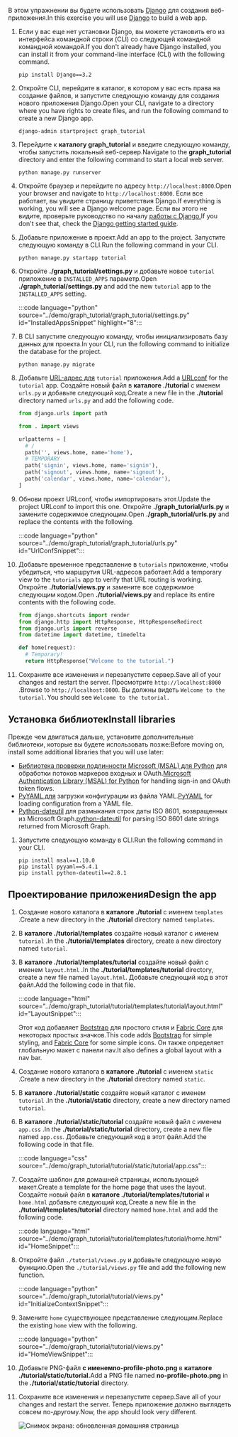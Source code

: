 <!-- markdownlint-disable MD002 MD041 -->

<span data-ttu-id="14887-101">В этом упражнении вы будете использовать [Django](https://www.djangoproject.com/) для создания веб-приложения.</span><span class="sxs-lookup"><span data-stu-id="14887-101">In this exercise you will use [Django](https://www.djangoproject.com/) to build a web app.</span></span>

1. <span data-ttu-id="14887-102">Если у вас еще нет установки Django, вы можете установить его из интерфейса командной строки (CLI) со следующей командной командной командой.</span><span class="sxs-lookup"><span data-stu-id="14887-102">If you don't already have Django installed, you can install it from your command-line interface (CLI) with the following command.</span></span>

    ```Shell
    pip install Django==3.2
    ```

1. <span data-ttu-id="14887-103">Откройте CLI, перейдите в каталог, в котором у вас есть права на создание файлов, и запустите следующую команду для создания нового приложения Django.</span><span class="sxs-lookup"><span data-stu-id="14887-103">Open your CLI, navigate to a directory where you have rights to create files, and run the following command to create a new Django app.</span></span>

    ```Shell
    django-admin startproject graph_tutorial
    ```

1. <span data-ttu-id="14887-104">Перейдите к **каталогу graph_tutorial** и введите следующую команду, чтобы запустить локальный веб-сервер.</span><span class="sxs-lookup"><span data-stu-id="14887-104">Navigate to the **graph_tutorial** directory and enter the following command to start a local web server.</span></span>

    ```Shell
    python manage.py runserver
    ```

1. <span data-ttu-id="14887-105">Откройте браузер и перейдите по адресу `http://localhost:8000`.</span><span class="sxs-lookup"><span data-stu-id="14887-105">Open your browser and navigate to `http://localhost:8000`.</span></span> <span data-ttu-id="14887-106">Если все работает, вы увидите страницу приветствия Django.</span><span class="sxs-lookup"><span data-stu-id="14887-106">If everything is working, you will see a Django welcome page.</span></span> <span data-ttu-id="14887-107">Если вы этого не видите, проверьте руководство по началу [работы с Django.](https://www.djangoproject.com/start/)</span><span class="sxs-lookup"><span data-stu-id="14887-107">If you don't see that, check the [Django getting started guide](https://www.djangoproject.com/start/).</span></span>

1. <span data-ttu-id="14887-108">Добавьте приложение в проект.</span><span class="sxs-lookup"><span data-stu-id="14887-108">Add an app to the project.</span></span> <span data-ttu-id="14887-109">Запустите следующую команду в CLI.</span><span class="sxs-lookup"><span data-stu-id="14887-109">Run the following command in your CLI.</span></span>

    ```Shell
    python manage.py startapp tutorial
    ```

1. <span data-ttu-id="14887-110">Откройте **./graph_tutorial/settings.py** и добавьте новое `tutorial` приложение в `INSTALLED_APPS` параметр.</span><span class="sxs-lookup"><span data-stu-id="14887-110">Open **./graph_tutorial/settings.py** and add the new `tutorial` app to the `INSTALLED_APPS` setting.</span></span>

    :::code language="python" source="../demo/graph_tutorial/graph_tutorial/settings.py" id="InstalledAppsSnippet" highlight="8":::

1. <span data-ttu-id="14887-111">В CLI запустите следующую команду, чтобы инициализировать базу данных для проекта.</span><span class="sxs-lookup"><span data-stu-id="14887-111">In your CLI, run the following command to initialize the database for the project.</span></span>

    ```Shell
    python manage.py migrate
    ```

1. <span data-ttu-id="14887-112">Добавьте [URL-адрес для](https://docs.djangoproject.com/en/3.0/topics/http/urls/) `tutorial` приложения.</span><span class="sxs-lookup"><span data-stu-id="14887-112">Add a [URLconf](https://docs.djangoproject.com/en/3.0/topics/http/urls/) for the `tutorial` app.</span></span> <span data-ttu-id="14887-113">Создайте новый файл в **каталоге ./tutorial** с именем `urls.py` и добавьте следующий код.</span><span class="sxs-lookup"><span data-stu-id="14887-113">Create a new file in the **./tutorial** directory named `urls.py` and add the following code.</span></span>

    ```python
    from django.urls import path

    from . import views

    urlpatterns = [
      # /
      path('', views.home, name='home'),
      # TEMPORARY
      path('signin', views.home, name='signin'),
      path('signout', views.home, name='signout'),
      path('calendar', views.home, name='calendar'),
    ]
    ```

1. <span data-ttu-id="14887-114">Обнови проект URLconf, чтобы импортировать этот.</span><span class="sxs-lookup"><span data-stu-id="14887-114">Update the project URLconf to import this one.</span></span> <span data-ttu-id="14887-115">Откройте **./graph_tutorial/urls.py** и замените содержимое следующим.</span><span class="sxs-lookup"><span data-stu-id="14887-115">Open **./graph_tutorial/urls.py** and replace the contents with the following.</span></span>

    :::code language="python" source="../demo/graph_tutorial/graph_tutorial/urls.py" id="UrlConfSnippet":::

1. <span data-ttu-id="14887-116">Добавьте временное представление в `tutorials` приложение, чтобы убедиться, что маршрутия URL-адресов работает.</span><span class="sxs-lookup"><span data-stu-id="14887-116">Add a temporary view to the `tutorials` app to verify that URL routing is working.</span></span> <span data-ttu-id="14887-117">Откройте **./tutorial/views.py** и замените все содержимое следующим кодом.</span><span class="sxs-lookup"><span data-stu-id="14887-117">Open **./tutorial/views.py** and replace its entire contents with the following code.</span></span>

    ```python
    from django.shortcuts import render
    from django.http import HttpResponse, HttpResponseRedirect
    from django.urls import reverse
    from datetime import datetime, timedelta

    def home(request):
      # Temporary!
      return HttpResponse("Welcome to the tutorial.")
    ```

1. <span data-ttu-id="14887-118">Сохраните все изменения и перезапустите сервер.</span><span class="sxs-lookup"><span data-stu-id="14887-118">Save all of your changes and restart the server.</span></span> <span data-ttu-id="14887-119">Просмотрите `http://localhost:8000` .</span><span class="sxs-lookup"><span data-stu-id="14887-119">Browse to `http://localhost:8000`.</span></span> <span data-ttu-id="14887-120">Вы должны видеть `Welcome to the tutorial.`</span><span class="sxs-lookup"><span data-stu-id="14887-120">You should see `Welcome to the tutorial.`</span></span>

## <a name="install-libraries"></a><span data-ttu-id="14887-121">Установка библиотек</span><span class="sxs-lookup"><span data-stu-id="14887-121">Install libraries</span></span>

<span data-ttu-id="14887-122">Прежде чем двигаться дальше, установите дополнительные библиотеки, которые вы будете использовать позже:</span><span class="sxs-lookup"><span data-stu-id="14887-122">Before moving on, install some additional libraries that you will use later:</span></span>

- <span data-ttu-id="14887-123">[Библиотека проверки подлинности Microsoft (MSAL) для Python](https://github.com/AzureAD/microsoft-authentication-library-for-python) для обработки потоков маркеров входных и OAuth.</span><span class="sxs-lookup"><span data-stu-id="14887-123">[Microsoft Authentication Library (MSAL) for Python](https://github.com/AzureAD/microsoft-authentication-library-for-python) for handling sign-in and OAuth token flows.</span></span>
- <span data-ttu-id="14887-124">[PyYAML для](https://pyyaml.org/wiki/PyYAMLDocumentation) загрузки конфигурации из файла YAML.</span><span class="sxs-lookup"><span data-stu-id="14887-124">[PyYAML](https://pyyaml.org/wiki/PyYAMLDocumentation) for loading configuration from a YAML file.</span></span>
- <span data-ttu-id="14887-125">[Python-dateutil](https://pypi.org/project/python-dateutil/) для размыкания строк даты ISO 8601, возвращенных из Microsoft Graph.</span><span class="sxs-lookup"><span data-stu-id="14887-125">[python-dateutil](https://pypi.org/project/python-dateutil/) for parsing ISO 8601 date strings returned from Microsoft Graph.</span></span>

1. <span data-ttu-id="14887-126">Запустите следующую команду в CLI.</span><span class="sxs-lookup"><span data-stu-id="14887-126">Run the following command in your CLI.</span></span>

    ```Shell
    pip install msal==1.10.0
    pip install pyyaml==5.4.1
    pip install python-dateutil==2.8.1
    ```

## <a name="design-the-app"></a><span data-ttu-id="14887-127">Проектирование приложения</span><span class="sxs-lookup"><span data-stu-id="14887-127">Design the app</span></span>

1. <span data-ttu-id="14887-128">Создание нового каталога в **каталоге ./tutorial** с именем `templates` .</span><span class="sxs-lookup"><span data-stu-id="14887-128">Create a new directory in the **./tutorial** directory named `templates`.</span></span>

1. <span data-ttu-id="14887-129">В **каталоге ./tutorial/templates** создайте новый каталог с именем `tutorial` .</span><span class="sxs-lookup"><span data-stu-id="14887-129">In the **./tutorial/templates** directory, create a new directory named `tutorial`.</span></span>

1. <span data-ttu-id="14887-130">В **каталоге ./tutorial/templates/tutorial** создайте новый файл с именем `layout.html` .</span><span class="sxs-lookup"><span data-stu-id="14887-130">In the **./tutorial/templates/tutorial** directory, create a new file named `layout.html`.</span></span> <span data-ttu-id="14887-131">Добавьте следующий код в этот файл.</span><span class="sxs-lookup"><span data-stu-id="14887-131">Add the following code in that file.</span></span>

    :::code language="html" source="../demo/graph_tutorial/tutorial/templates/tutorial/layout.html" id="LayoutSnippet":::

    <span data-ttu-id="14887-132">Этот код добавляет [Bootstrap](http://getbootstrap.com/) для простого стиля и [Fabric Core](https://developer.microsoft.com/fluentui#/get-started#fabric-core) для некоторых простых значков.</span><span class="sxs-lookup"><span data-stu-id="14887-132">This code adds [Bootstrap](http://getbootstrap.com/) for simple styling, and [Fabric Core](https://developer.microsoft.com/fluentui#/get-started#fabric-core) for some simple icons.</span></span> <span data-ttu-id="14887-133">Он также определяет глобальную макет с панели nav.</span><span class="sxs-lookup"><span data-stu-id="14887-133">It also defines a global layout with a nav bar.</span></span>

1. <span data-ttu-id="14887-134">Создание нового каталога в **каталоге ./tutorial** с именем `static` .</span><span class="sxs-lookup"><span data-stu-id="14887-134">Create a new directory in the **./tutorial** directory named `static`.</span></span>

1. <span data-ttu-id="14887-135">В **каталоге ./tutorial/static** создайте новый каталог с именем `tutorial` .</span><span class="sxs-lookup"><span data-stu-id="14887-135">In the **./tutorial/static** directory, create a new directory named `tutorial`.</span></span>

1. <span data-ttu-id="14887-136">В **каталоге ./tutorial/static/tutorial** создайте новый файл с именем `app.css` .</span><span class="sxs-lookup"><span data-stu-id="14887-136">In the **./tutorial/static/tutorial** directory, create a new file named `app.css`.</span></span> <span data-ttu-id="14887-137">Добавьте следующий код в этот файл.</span><span class="sxs-lookup"><span data-stu-id="14887-137">Add the following code in that file.</span></span>

    :::code language="css" source="../demo/graph_tutorial/tutorial/static/tutorial/app.css":::

1. <span data-ttu-id="14887-138">Создайте шаблон для домашней страницы, использующей макет.</span><span class="sxs-lookup"><span data-stu-id="14887-138">Create a template for the home page that uses the layout.</span></span> <span data-ttu-id="14887-139">Создайте новый файл в **каталоге ./tutorial/templates/tutorial** и `home.html` добавьте следующий код.</span><span class="sxs-lookup"><span data-stu-id="14887-139">Create a new file in the **./tutorial/templates/tutorial** directory named `home.html` and add the following code.</span></span>

    :::code language="html" source="../demo/graph_tutorial/tutorial/templates/tutorial/home.html" id="HomeSnippet":::

1. <span data-ttu-id="14887-140">Откройте файл `./tutorial/views.py` и добавьте следующую новую функцию.</span><span class="sxs-lookup"><span data-stu-id="14887-140">Open the `./tutorial/views.py` file and add the following new function.</span></span>

    :::code language="python" source="../demo/graph_tutorial/tutorial/views.py" id="InitializeContextSnippet":::

1. <span data-ttu-id="14887-141">Замените `home` существующее представление следующим.</span><span class="sxs-lookup"><span data-stu-id="14887-141">Replace the existing `home` view with the following.</span></span>

    :::code language="python" source="../demo/graph_tutorial/tutorial/views.py" id="HomeViewSnippet":::

1. <span data-ttu-id="14887-142">Добавьте PNG-файл **с именемno-profile-photo.png** в **каталоге ./tutorial/static/tutorial.**</span><span class="sxs-lookup"><span data-stu-id="14887-142">Add a PNG file named **no-profile-photo.png** in the **./tutorial/static/tutorial** directory.</span></span>

1. <span data-ttu-id="14887-143">Сохраните все изменения и перезапустите сервер.</span><span class="sxs-lookup"><span data-stu-id="14887-143">Save all of your changes and restart the server.</span></span> <span data-ttu-id="14887-144">Теперь приложение должно выглядеть совсем по-другому.</span><span class="sxs-lookup"><span data-stu-id="14887-144">Now, the app should look very different.</span></span>

    ![Снимок экрана: обновленная домашняя страница](./images/create-app-01.png)

